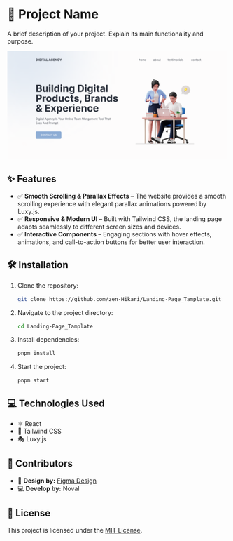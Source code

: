 # 🚀 Project Name

A brief description of your project. Explain its main functionality and purpose.

![Project Preview](https://raw.githubusercontent.com/zen-Hikari/Landing-Page_Tamplate/refs/heads/main/public/preview.png)

## ✨ Features
- ✅ **Smooth Scrolling & Parallax Effects** – The website provides a smooth scrolling experience with elegant parallax animations powered by Luxy.js.
- ✅ **Responsive & Modern UI** – Built with Tailwind CSS, the landing page adapts seamlessly to different screen sizes and devices.
- ✅ **Interactive Components** – Engaging sections with hover effects, animations, and call-to-action buttons for better user interaction.

## 🛠 Installation
1. Clone the repository:
   ```sh
   git clone https://github.com/zen-Hikari/Landing-Page_Tamplate.git
   ```
2. Navigate to the project directory:
   ```sh
   cd Landing-Page_Tamplate
   ```
3. Install dependencies:
   ```sh
   pnpm install
   ```
4. Start the project:
   ```sh
   pnpm start
   ```

## 💻 Technologies Used
- ⚛️ React
- 🎨 Tailwind CSS
- 🎭 Luxy.js

## 👥 Contributors
- 🎨 **Design by:** [Figma Design](https://www.figma.com/community/file/1117815114206690225)
- 💻 **Develop by:** Noval

## 📜 License
This project is licensed under the [MIT License](LICENSE).

